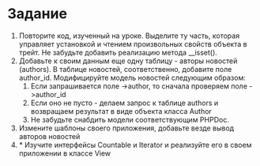 # Задание
1. Повторите код, изученный на уроке. Выделите ту часть, которая управляет установкой и чтением произвольных свойств объекта в трейт. Не забудьте добавить реализацию метода __isset().
2. Добавьте к своим данным еще одну таблицу - авторы новостей (authors). В таблице новостей, соответственно, добавите поле author_id. Модифицируйте модель новостей следующим образом:
   1. Если запрашивается поле ->author, то сначала проверяем поле ->author_id
   2. Если оно не пусто - делаем запрос к таблице authors и возвращаем результат в виде объекта класса Author
   3. Не забудьте снабдить модели соответствующим PHPDoc.
3. Измените шаблоны своего приложения, добавьте везде вывод авторов новостей
4. \* Изучите интерфейсы Countable и Iterator и реализуйте его в своем приложении в классе View